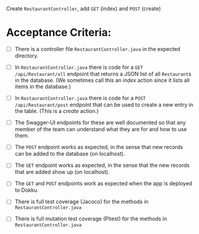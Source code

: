 Create `RestaurantController`, add `GET` (index) and `POST` (create)

# Acceptance Criteria:

- [ ] There is a controller file `RestaurantController.java`
      in the expected directory.
- [ ] In `RestaurantController.java` there is 
      code for a `GET /api/Restaurant/all` endpoint 
      that returns a JSON list of all `Restaurant`s in the database.
      (We sometimes call this an *index* action since it lists all
      items in the database.)
- [ ] In `RestaurantController.java` there is 
      code for a `POST /api/Restaurant/post` endpoint
      that can be used to create a new entry in the table. (This
      is a *create* action.)
- [ ] The Swagger-UI endpoints for these are well documented so that
      any member of the team can understand what they are for and
      how to use them.
- [ ] The `POST` endpoint works as expected, in the sense that new
      records can be added to the database (on localhost).
- [ ] The `GET` endpoint works as expected, in the sense that the new
      records that are added show up (on localhost).
- [ ] The `GET` and `POST` endpoints work as expected when the 
      app is deployed to Dokku.
- [ ] There is full test coverage (Jacoco) for the methods in 
      `RestaurantController.java`
- [ ] There is full mutation test coverage (Pitest) for the methods in
      `RestaurantController.java`



